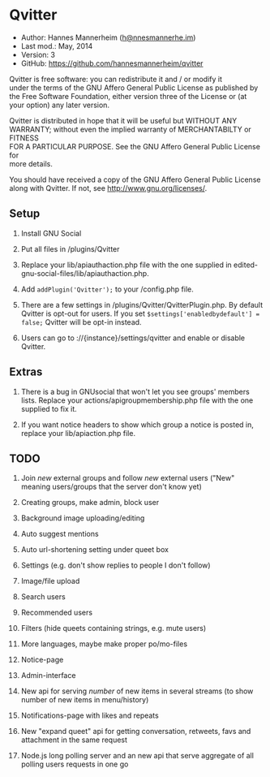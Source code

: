 Qvitter
==========================================

* Author:    Hannes Mannerheim (<h@nnesmannerhe.im>)
* Last mod.: May, 2014
* Version:   3
* GitHub:    <https://github.com/hannesmannerheim/qvitter>

Qvitter is free  software:  you can  redistribute it  and / or  modify it  
under the  terms of the GNU Affero General Public License as published by  
the Free Software Foundation,  either version three of the License or (at  
your option) any later version.                                            
                                                                           
Qvitter is distributed  in hope that  it will be  useful but  WITHOUT ANY  
WARRANTY;  without even the implied warranty of MERCHANTABILTY or FITNESS  
FOR A PARTICULAR PURPOSE.  See the  GNU Affero General Public License for  
more details.                                                              
                                                                           
You should have received a copy of the  GNU Affero General Public License  
along with Qvitter. If not, see <http://www.gnu.org/licenses/>.            
                                                                           
Setup
-----

1. Install GNU Social

2. Put all files in /plugins/Qvitter

3. Replace your lib/apiauthaction.php file with the one supplied in 
edited-gnu-social-files/lib/apiauthaction.php. 

4. Add `addPlugin('Qvitter');` to your /config.php file.

5. There are a few settings in /plugins/Qvitter/QvitterPlugin.php. By default Qvitter is 
opt-out for users. If you set `$settings['enabledbydefault'] = false;` Qvitter will
be opt-in instead.

6. Users can go to ://{instance}/settings/qvitter and enable or disable Qvitter.

Extras
-----

1. There is a bug in GNUsocial that won't let you see groups' members lists. Replace your
actions/apigroupmembership.php file with the one supplied to fix it.

2. If you want notice headers to show which group a notice is posted in, replace your
lib/apiaction.php file.


TODO
----

1. Join _new_ external groups and follow _new_ external users ("New" meaning users/groups that the server don't know yet) 

2. Creating groups, make admin, block user

3. Background image uploading/editing

4. Auto suggest mentions 

6. Auto url-shortening setting under queet box

7. Settings (e.g. don't show replies to people I don't follow)

9. Image/file upload

10. Search users

11. Recommended users

12. Filters (hide queets containing strings, e.g. mute users)

14. More languages, maybe make proper po/mo-files

15. Notice-page

16. Admin-interface

16. New api for serving _number_ of new items in several streams (to show number of new items in menu/history)

17. Notifications-page with likes and repeats 

17. New "expand queet" api for getting conversation, retweets, favs and attachment in the same request

19. Node.js long polling server and an new api that serve aggregate of all polling users requests in one go